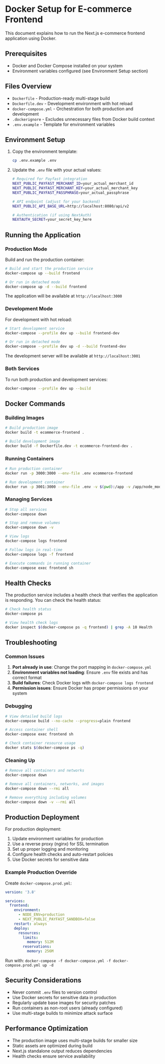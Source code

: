 # Docker Setup for E-commerce Frontend

This document explains how to run the Next.js e-commerce frontend application using Docker.

## Prerequisites

- Docker and Docker Compose installed on your system
- Environment variables configured (see Environment Setup section)

## Files Overview

- `Dockerfile` - Production-ready multi-stage build
- `Dockerfile.dev` - Development environment with hot reload
- `docker-compose.yml` - Orchestration for both production and development
- `.dockerignore` - Excludes unnecessary files from Docker build context
- `.env.example` - Template for environment variables

## Environment Setup

1. Copy the environment template:
   ```bash
   cp .env.example .env
   ```

2. Update the `.env` file with your actual values:
   ```bash
   # Required for Payfast integration
   NEXT_PUBLIC_PAYFAST_MERCHANT_ID=your_actual_merchant_id
   NEXT_PUBLIC_PAYFAST_MERCHANT_KEY=your_actual_merchant_key
   NEXT_PUBLIC_PAYFAST_PASSPHRASE=your_actual_passphrase
   
   # API endpoint (adjust for your backend)
   NEXT_PUBLIC_API_BASE_URL=http://localhost:8080/api/v2
   
   # Authentication (if using NextAuth)
   NEXTAUTH_SECRET=your_secret_key_here
   ```

## Running the Application

### Production Mode

Build and run the production container:

```bash
# Build and start the production service
docker-compose up --build frontend

# Or run in detached mode
docker-compose up -d --build frontend
```

The application will be available at `http://localhost:3000`

### Development Mode

For development with hot reload:

```bash
# Start development service
docker-compose --profile dev up --build frontend-dev

# Or run in detached mode
docker-compose --profile dev up -d --build frontend-dev
```

The development server will be available at `http://localhost:3001`

### Both Services

To run both production and development services:

```bash
docker-compose --profile dev up --build
```

## Docker Commands

### Building Images

```bash
# Build production image
docker build -t ecommerce-frontend .

# Build development image
docker build -f Dockerfile.dev -t ecommerce-frontend-dev .
```

### Running Containers

```bash
# Run production container
docker run -p 3000:3000 --env-file .env ecommerce-frontend

# Run development container
docker run -p 3001:3000 --env-file .env -v $(pwd):/app -v /app/node_modules ecommerce-frontend-dev
```

### Managing Services

```bash
# Stop all services
docker-compose down

# Stop and remove volumes
docker-compose down -v

# View logs
docker-compose logs frontend

# Follow logs in real-time
docker-compose logs -f frontend

# Execute commands in running container
docker-compose exec frontend sh
```

## Health Checks

The production service includes a health check that verifies the application is responding. You can check the health status:

```bash
# Check health status
docker-compose ps

# View health check logs
docker inspect $(docker-compose ps -q frontend) | grep -A 10 Health
```

## Troubleshooting

### Common Issues

1. **Port already in use**: Change the port mapping in `docker-compose.yml`
2. **Environment variables not loading**: Ensure `.env` file exists and has correct format
3. **Build failures**: Check Docker logs with `docker-compose logs frontend`
4. **Permission issues**: Ensure Docker has proper permissions on your system

### Debugging

```bash
# View detailed build logs
docker-compose build --no-cache --progress=plain frontend

# Access container shell
docker-compose exec frontend sh

# Check container resource usage
docker stats $(docker-compose ps -q)
```

### Cleaning Up

```bash
# Remove all containers and networks
docker-compose down

# Remove all containers, networks, and images
docker-compose down --rmi all

# Remove everything including volumes
docker-compose down -v --rmi all
```

## Production Deployment

For production deployment:

1. Update environment variables for production
2. Use a reverse proxy (nginx) for SSL termination
3. Set up proper logging and monitoring
4. Configure health checks and auto-restart policies
5. Use Docker secrets for sensitive data

### Example Production Override

Create `docker-compose.prod.yml`:

```yaml
version: '3.8'

services:
  frontend:
    environment:
      - NODE_ENV=production
      - NEXT_PUBLIC_PAYFAST_SANDBOX=false
    restart: always
    deploy:
      resources:
        limits:
          memory: 512M
        reservations:
          memory: 256M
```

Run with: `docker-compose -f docker-compose.yml -f docker-compose.prod.yml up -d`

## Security Considerations

- Never commit `.env` files to version control
- Use Docker secrets for sensitive data in production
- Regularly update base images for security patches
- Run containers as non-root users (already configured)
- Use multi-stage builds to minimize attack surface

## Performance Optimization

- The production image uses multi-stage builds for smaller size
- Static assets are optimized during build
- Next.js standalone output reduces dependencies
- Health checks ensure service availability

